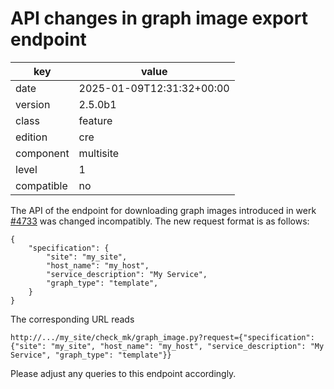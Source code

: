 [//]: # (werk v2)
# API changes in graph image export endpoint

key        | value
---------- | ---
date       | 2025-01-09T12:31:32+00:00
version    | 2.5.0b1
class      | feature
edition    | cre
component  | multisite
level      | 1
compatible | no

The API of the endpoint for downloading graph images introduced in werk
[#4733](https://checkmk.com/werk/4733) was changed incompatibly. The new request format is as
follows:
```
{
    "specification": {
        "site": "my_site",
        "host_name": "my_host",
        "service_description": "My Service",
        "graph_type": "template",
    }
}
```
The corresponding URL reads
```
http://.../my_site/check_mk/graph_image.py?request={"specification": {"site": "my_site", "host_name": "my_host", "service_description": "My Service", "graph_type": "template"}}
```
Please adjust any queries to this endpoint accordingly.
